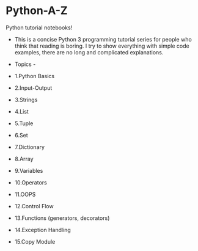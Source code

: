 # Python-A-Z
Python tutorial notebooks!
+ This is a concise Python 3 programming tutorial series for people who think that reading is boring. I try to show everything with simple code examples, there are no long and complicated explanations. 
+ Topics -

+ 1.Python Basics
+ 2.Input-Output
+ 3.Strings
+ 4.List
+ 5.Tuple
+ 6.Set
+ 7.Dictionary
+ 8.Array
+ 9.Variables
+ 10.Operators
+ 11.OOPS
+ 12.Control Flow
+ 13.Functions (generators, decorators)
+ 14.Exception Handling
+ 15.Copy Module
